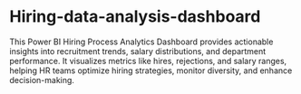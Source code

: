 # Hiring-data-analysis-dashboard
This Power BI Hiring Process Analytics Dashboard provides actionable insights into recruitment trends, salary distributions, and department performance. It visualizes metrics like hires, rejections, and salary ranges, helping HR teams optimize hiring strategies, monitor diversity, and enhance decision-making.
